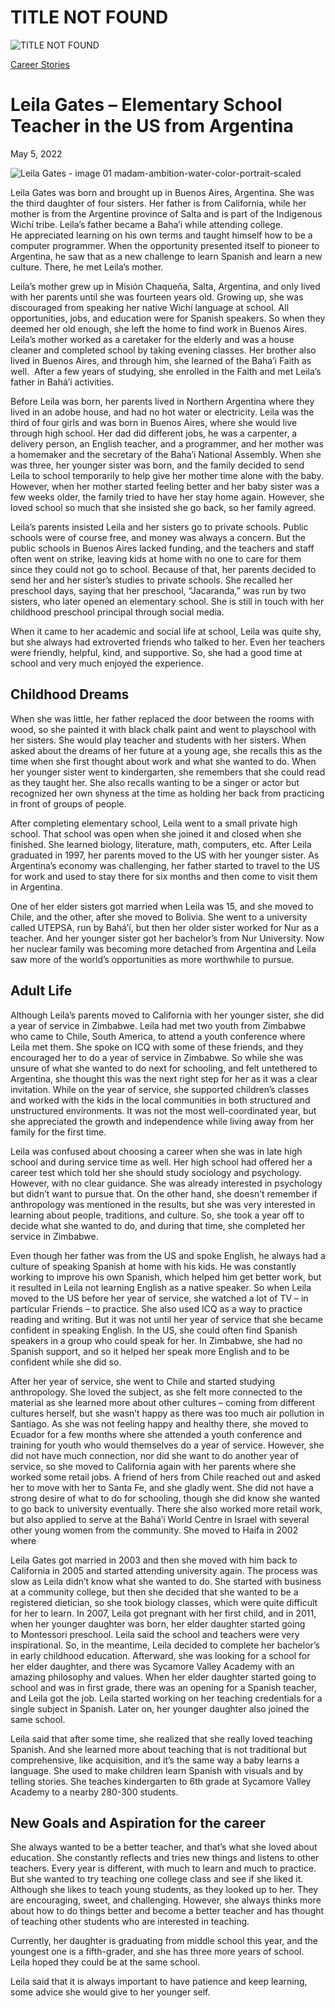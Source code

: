 # TITLE NOT FOUND

![TITLE NOT FOUND](https://madamambition.com/wp-content/uploads/2022/05/Leila-Gates-image-01-madam-ambition-water-color-portrait-scaled-1.jpeg)

[Career Stories](https://madamambition.com/category/career-stories/)

Leila Gates – Elementary School Teacher in the US from Argentina
================================================================

May 5, 2022

![](https://madamambition.com/wp-content/uploads/2022/05/Leila-Gates-image-01-madam-ambition-water-color-portrait-scaled-1.jpeg "Leila Gates - image 01 madam-ambition-water-color-portrait-scaled")

Leila Gates was born and brought up in Buenos Aires, Argentina. She was the third daughter of four sisters. Her father is from California, while her mother is from the Argentine province of Salta and is part of the Indigenous Wichí tribe. Leila’s father became a Baha’i while attending college. He appreciated learning on his own terms and taught himself how to be a computer programmer. When the opportunity presented itself to pioneer to Argentina, he saw that as a new challenge to learn Spanish and learn a new culture. There, he met Leila’s mother.

Leila’s mother grew up in Misión Chaqueña, Salta, Argentina, and only lived with her parents until she was fourteen years old. Growing up, she was discouraged from speaking her native Wichí language at school. All opportunities, jobs, and education were for Spanish speakers. So when they deemed her old enough, she left the home to find work in Buenos Aires.  Leila’s mother worked as a caretaker for the elderly and was a house cleaner and completed school by taking evening classes. Her brother also lived in Buenos Aires, and through him, she learned of the Baha’i Faith as well.  After a few years of studying, she enrolled in the Faith and met Leila’s father in Bahá’í activities.

Before Leila was born, her parents lived in Northern Argentina where they lived in an adobe house, and had no hot water or electricity. Leila was the third of four girls and was born in Buenos Aires, where she would live through high school. Her dad did different jobs, he was a carpenter, a delivery person, an English teacher, and a programmer, and her mother was a homemaker and the secretary of the Baha’i National Assembly. When she was three, her younger sister was born, and the family decided to send Leila to school temporarily to help give her mother time alone with the baby. However, when her mother started feeling better and her baby sister was a few weeks older, the family tried to have her stay home again. However, she loved school so much that she insisted she go back, so her family agreed.

Leila’s parents insisted Leila and her sisters go to private schools. Public schools were of course free, and money was always a concern. But the public schools in Buenos Aires lacked funding, and the teachers and staff often went on strike, leaving kids at home with no one to care for them since they could not go to school. Because of that, her parents decided to send her and her sister’s studies to private schools. She recalled her preschool days, saying that her preschool, “Jacaranda,” was run by two sisters, who later opened an elementary school. She is still in touch with her childhood preschool principal through social media.

When it came to her academic and social life at school, Leila was quite shy, but she always had extroverted friends who talked to her. Even her teachers were friendly, helpful, kind, and supportive. So, she had a good time at school and very much enjoyed the experience.

Childhood Dreams
----------------

When she was little, her father replaced the door between the rooms with wood, so she painted it with black chalk paint and went to playschool with her sisters. She would play teacher and students with her sisters. When asked about the dreams of her future at a young age, she recalls this as the time when she first thought about work and what she wanted to do. When her younger sister went to kindergarten, she remembers that she could read as they taught her. She also recalls wanting to be a singer or actor but recognized her own shyness at the time as holding her back from practicing in front of groups of people.

After completing elementary school, Leila went to a small private high school. That school was open when she joined it and closed when she finished. She learned biology, literature, math, computers, etc. After Leila graduated in 1997, her parents moved to the US with her younger sister. As Argentina’s economy was challenging, her father started to travel to the US for work and used to stay there for six months and then come to visit them in Argentina.

One of her elder sisters got married when Leila was 15, and she moved to Chile, and the other, after she moved to Bolivia. She went to a university called UTEPSA, run by Baháʼí, but then her older sister worked for Nur as a teacher. And her younger sister got her bachelor’s from Nur University. Now her nuclear family was becoming more detached from Argentina and Leila saw more of the world’s opportunities as more worthwhile to pursue.

Adult Life
----------

Although Leila’s parents moved to California with her younger sister, she did a year of service in Zimbabwe. Leila had met two youth from Zimbabwe who came to Chile, South America, to attend a youth conference where Leila met them. She spoke on ICQ with some of these friends, and they encouraged her to do a year of service in Zimbabwe. So while she was unsure of what she wanted to do next for schooling, and felt untethered to Argentina, she thought this was the next right step for her as it was a clear invitation. While on the year of service, she supported children’s classes and worked with the kids in the local communities in both structured and unstructured environments. It was not the most well-coordinated year, but she appreciated the growth and independence while living away from her family for the first time.

Leila was confused about choosing a career when she was in late high school and during service time as well. Her high school had offered her a career test which told her she should study sociology and psychology. However, with no clear guidance. She was already interested in psychology but didn’t want to pursue that. On the other hand, she doesn’t remember if anthropology was mentioned in the results, but she was very interested in learning about people, traditions, and culture. So, she took a year off to decide what she wanted to do, and during that time, she completed her service in Zimbabwe.

Even though her father was from the US and spoke English, he always had a culture of speaking Spanish at home with his kids. He was constantly working to improve his own Spanish, which helped him get better work, but it resulted in Leila not learning English as a native speaker. So when Leila moved to the US before her year of service, she watched a lot of TV – in particular Friends – to practice. She also used ICQ as a way to practice reading and writing. But it was not until her year of service that she became confident in speaking English. In the US, she could often find Spanish speakers in a group who could speak for her. In Zimbabwe, she had no Spanish support, and so it helped her speak more English and to be confident while she did so.

After her year of service, she went to Chile and started studying anthropology. She loved the subject, as she felt more connected to the material as she learned more about other cultures – coming from different cultures herself, but she wasn’t happy as there was too much air pollution in Santiago. As she was not feeling happy and healthy there, she moved to Ecuador for a few months where she attended a youth conference and training for youth who would themselves do a year of service. However, she did not have much connection, nor did she want to do another year of service, so she moved to California again with her parents where she worked some retail jobs. A friend of hers from Chile reached out and asked her to move with her to Santa Fe, and she gladly went. She did not have a strong desire of what to do for schooling, though she did know she wanted to go back to university eventually. There she also worked more retail work, but also applied to serve at the Bahá’í World Centre in Israel with several other young women from the community. She moved to Haifa in 2002 where

Leila Gates got married in 2003 and then she moved with him back to California in 2005 and started attending university again. The process was slow as Leila didn’t know what she wanted to do. She started with business at a community college, but then she decided that she wanted to be a registered dietician, so she took biology classes, which were quite difficult for her to learn. In 2007, Leila got pregnant with her first child, and in 2011, when her younger daughter was born, her elder daughter started going to Montessori preschool. Leila said the school and teachers were very inspirational. So, in the meantime, Leila decided to complete her bachelor’s in early childhood education. Afterward, she was looking for a school for her elder daughter, and there was Sycamore Valley Academy with an amazing philosophy and values. When her elder daughter started going to school and was in first grade, there was an opening for a Spanish teacher, and Leila got the job. Leila started working on her teaching credentials for a single subject in Spanish. Later on, her younger daughter also joined the same school.

Leila said that after some time, she realized that she really loved teaching Spanish. And she learned more about teaching that is not traditional but comprehensive, like acquisition, and it’s the same way a baby learns a language. She used to make children learn Spanish with visuals and by telling stories. She teaches kindergarten to 6th grade at Sycamore Valley Academy to a nearby 280-300 students.

New Goals and Aspiration for the career
---------------------------------------

She always wanted to be a better teacher, and that’s what she loved about education. She constantly reflects and tries new things and listens to other teachers. Every year is different, with much to learn and much to practice. But she wanted to try teaching one college class and see if she liked it. Although she likes to teach young students, as they looked up to her. They are encouraging, sweet, and challenging. However, she always thinks more about how to do things better and become a better teacher and has thought of teaching other students who are interested in teaching.

Currently, her daughter is graduating from middle school this year, and the youngest one is a fifth-grader, and she has three more years of school. Leila hoped they could be at the same school.

Leila said that it is always important to have patience and keep learning, some advice she would give to her younger self.
